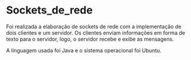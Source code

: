 # Sockets_de_rede

Foi realizada a elaboração de sockets de rede com a implementação de dois clientes e um servidor. Os clientes enviam informações em forma
de texto para o servidor, logo, o servidor recebe e exibe as mensagens.

A linguagem usada foi Java e o sistema operacional foi Ubuntu.
